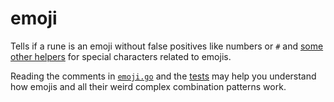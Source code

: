 # emoji

Tells if a rune is an emoji without false positives like numbers or `#` and [some other helpers](https://pkg.go.dev/github.com/nbd-wtf/emoji) for special characters related to emojis.

Reading the comments in [`emoji.go`](emoji.go) and the [tests](isemoji_test.go) may help you understand how emojis and all their weird complex combination patterns work.
